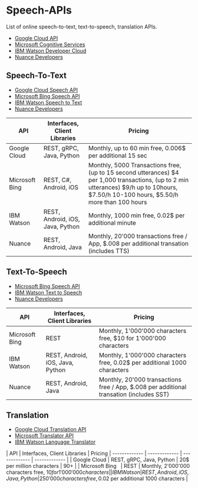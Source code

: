 # Speech-APIs
List of online speech-to-text, text-to-speech, translation APIs.

* [Google Cloud API](https://cloud.google.com/products/)
* [Microsoft Cognitive Services](https://azure.microsoft.com/en-us/services/cognitive-services/)
* [IBM Watson Developer Cloud](http://www.ibm.com/watson/developercloud/)
* [Nuance Developers](https://developer.nuance.com/public/index.php?task=home)

## Speech-To-Text

* [Google Cloud Speech API](https://cloud.google.com/speech/)
* [Microsoft Bing Speech API](https://azure.microsoft.com/en-us/services/cognitive-services/speech/)
* [IBM Watson Speech to Text](https://www.ibm.com/watson/developercloud/speech-to-text.html)
* [Nuance Developers](https://developer.nuance.com/public/index.php?task=home)

| API  | Interfaces, Client Libraries | Pricing
| ------------- | ------------- | ------------- | 
| Google Cloud  | REST, gRPC, Java, Python   | Monthly, up to 60 min free, 0.006$ per additional 15 sec |
| Microsoft Bing   | REST, C#, Android, iOS  | Monthly, 5000 Transactions free, (up to 15 second utterances) $4 per 1,000 transactions, (up to 2 min utterances) $9/h up to 10hours, $7.50/h 10-100 hours, $5.50/h more than 100 hours |
| IBM Watson | REST, Android, iOS,  Java, Python  | Monthly, 1000 min free, 0.02$ per additional minute |
| Nuance | REST, Android, Java | Monthly, 20'000 transactions free / App, $.008 per additional transation (includes TTS) |

## Text-To-Speech

* [Microsoft Bing Speech API](https://azure.microsoft.com/en-us/services/cognitive-services/speech/)
* [IBM Watson Text to Speech](https://www.ibm.com/watson/developercloud/text-to-speech.html)
* [Nuance Developers](https://developer.nuance.com/public/index.php?task=home)

| API  | Interfaces, Client Libraries | Pricing
| ------------- | ------------- | ------------- | 
| Microsoft Bing   | REST  | Monthly, 1'000'000 characters free, $10 for 1'000'000 characters |
| IBM Watson | REST, Android, iOS,  Java, Python  | Monthly, 1'000'000 characters free, 0.02$ per additional 1000 characters |
| Nuance | REST, Android, Java | Monthly, 20'000 transactions free / App, $.008 per additional transation (includes SST) |

## Translation

* [Google Cloud Translation API](https://cloud.google.com/translate/)
* [Microsoft Translator API](https://azure.microsoft.com/en-us/services/cognitive-services/translator-text-api/)
* [IBM Watson Language Translator](https://www.ibm.com/watson/developercloud/language-translator.html)

| API  | Interfaces, Client Libraries | Pricing
| ------------- | ------------- | ------------- | ------------- | 
| Google Cloud  | REST, gRPC, Java, Python   | 20$ per million characters | 90+ | 
| Microsoft Bing   | REST  | Monthly, 2'000'000 characters free, $10 for 1'000'000 characters | 
| IBM Watson | REST, Android, iOS,  Java, Python  | 250'000 characters free, 0.02$ per additional 1000 characters | 
